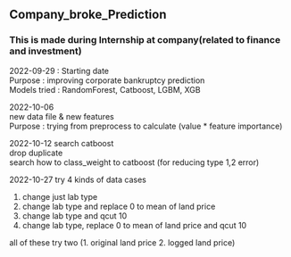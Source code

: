 ## Company_broke_Prediction
### This is made during Internship at company(related to finance and investment) 
  
  

2022-09-29 : Starting date  
Purpose : improving corporate bankruptcy prediction  
Models tried : RandomForest, Catboost, LGBM, XGB
  
  
2022-10-06  
new data file & new features  
Purpose : trying from preprocess to calculate (value * feature importance)
  

2022-10-12
search catboost  
drop duplicate  
search how to class_weight to catboost (for reducing type 1,2 error)


2022-10-27
try 4 kinds of data cases  
1. change just lab type  
2. change lab type and replace 0 to mean of land price  
3. change lab type and qcut 10  
4. change lab type, replace 0 to mean of land price and qcut 10  

all of these try two (1. original land price 2. logged land price)
